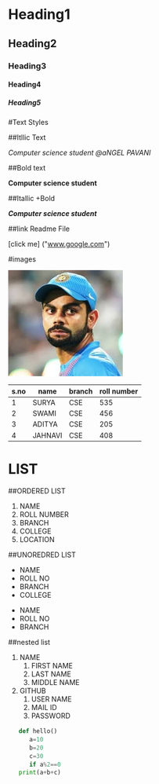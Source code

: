 
# Heading1

## Heading2

### Heading3

#### Heading4

##### Heading5

#Text  Styles

##Itllic Text

*Computer science student @aNGEL PAVANI*

##Bold text

**Computer science student**

##Itallic +Bold

***Computer science student***

##link Readme File

[click me] ("www.google.com")

#images
 
![kohli](virat.jfif)

|s.no|name|branch|roll number|
|----|----|--------|------------|
|1|SURYA|CSE|535|
|2|SWAMI|CSE|456|
|3|ADITYA|CSE|205|
|4|JAHNAVI|CSE|408|


# LIST

##ORDERED LIST

1.  NAME
2.  ROLL NUMBER
3.  BRANCH
4.  COLLEGE
5.  LOCATION


##UNOREDRED LIST

-  NAME
-  ROLL NO
-  BRANCH
-  COLLEGE


* NAME
* ROLL NO
* BRANCH

##nested list
1. NAME
     1. FIRST NAME
     2. LAST NAME
     3. MIDDLE NAME
2. GITHUB
      1. USER NAME
      2. MAIL ID
      3. PASSWORD 

```python 
   def hello()
      a=10
      b=20
      c=30
      if a%2==0
   print(a+b+c)
```
